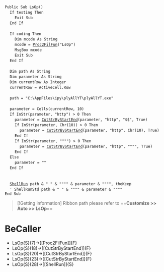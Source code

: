 &nbsp;  &nbsp;  &nbsp;  &nbsp;  
`Public Sub LsOp()`  
&nbsp;&nbsp;&nbsp;&nbsp;`If testing Then`  
&nbsp;&nbsp;&nbsp;&nbsp;&nbsp;&nbsp;&nbsp;&nbsp;`Exit Sub`  
&nbsp;&nbsp;&nbsp;&nbsp;`End If`  
&nbsp;  &nbsp;  &nbsp;  &nbsp;  
&nbsp;&nbsp;&nbsp;&nbsp;`If coding Then`  
&nbsp;&nbsp;&nbsp;&nbsp;&nbsp;&nbsp;&nbsp;&nbsp;`Dim mcode As String`  
&nbsp;&nbsp;&nbsp;&nbsp;&nbsp;&nbsp;&nbsp;&nbsp;`mcode = `[`Proc2FilFun`](Proc2FilFun)`("LsOp")`  
&nbsp;&nbsp;&nbsp;&nbsp;&nbsp;&nbsp;&nbsp;&nbsp;`MsgBox mcode`  
&nbsp;&nbsp;&nbsp;&nbsp;&nbsp;&nbsp;&nbsp;&nbsp;`Exit Sub`  
&nbsp;&nbsp;&nbsp;&nbsp;`End If`  
&nbsp;  &nbsp;  &nbsp;  &nbsp;  
&nbsp;&nbsp;&nbsp;&nbsp;`Dim path As String`  
&nbsp;&nbsp;&nbsp;&nbsp;`Dim parameter As String`  
&nbsp;&nbsp;&nbsp;&nbsp;`Dim currentRow As Integer`  
&nbsp;&nbsp;&nbsp;&nbsp;`currentRow = ActiveCell.Row`  
&nbsp;  &nbsp;  &nbsp;  &nbsp;  
&nbsp;&nbsp;&nbsp;&nbsp;`path = "C:\AppFiles\ipy\plyAllYT\plyAllYT.exe"`  
&nbsp;  &nbsp;  &nbsp;  &nbsp;  
&nbsp;&nbsp;&nbsp;&nbsp;`parameter = Cells(currentRow, 10)`  
&nbsp;&nbsp;&nbsp;&nbsp;`If InStr(parameter, "http") > 0 Then`  
&nbsp;&nbsp;&nbsp;&nbsp;&nbsp;&nbsp;&nbsp;&nbsp;`parameter = `[`CutStrByStartEnd`](CutStrByStartEnd)`(parameter, "http", "$$", True)`  
&nbsp;&nbsp;&nbsp;&nbsp;&nbsp;&nbsp;&nbsp;&nbsp;`If InStr(parameter, Chr(10)) > 0 Then`  
&nbsp;&nbsp;&nbsp;&nbsp;&nbsp;&nbsp;&nbsp;&nbsp;&nbsp;&nbsp;&nbsp;&nbsp;`parameter = `[`CutStrByStartEnd`](CutStrByStartEnd)`(parameter, "http", Chr(10), True)`  
&nbsp;&nbsp;&nbsp;&nbsp;&nbsp;&nbsp;&nbsp;&nbsp;`End If`  
&nbsp;&nbsp;&nbsp;&nbsp;&nbsp;&nbsp;&nbsp;&nbsp;`If InStr(parameter, """") > 0 Then`  
&nbsp;&nbsp;&nbsp;&nbsp;&nbsp;&nbsp;&nbsp;&nbsp;&nbsp;&nbsp;&nbsp;&nbsp;`parameter = `[`CutStrByStartEnd`](CutStrByStartEnd)`(parameter, "http", """", True)`  
&nbsp;&nbsp;&nbsp;&nbsp;&nbsp;&nbsp;&nbsp;&nbsp;`End If`  
&nbsp;&nbsp;&nbsp;&nbsp;`Else`  
&nbsp;&nbsp;&nbsp;&nbsp;&nbsp;&nbsp;&nbsp;&nbsp;`parameter = ""`  
&nbsp;&nbsp;&nbsp;&nbsp;`End If`  
&nbsp;  &nbsp;  &nbsp;  &nbsp;  
&nbsp;  &nbsp;  &nbsp;  &nbsp;  
&nbsp;&nbsp;&nbsp;&nbsp;[`ShellRun`](ShellRun)` path & " " & """" & parameter & """", theKeep`  
&nbsp;&nbsp;&nbsp;&nbsp;`' ShellRunStd path & " " & """" & parameter & """"`  
`End Sub`  


> [!Getting information]
> Ribbon path please refer to ==**Customize >> Auto >> LsOp**==


# BeCaller
- LsOp{S}(7)->[[Proc2FilFun]]{F}
- LsOp{S}(18)->[[CutStrByStartEnd]]{F}
- LsOp{S}(20)->[[CutStrByStartEnd]]{F}
- LsOp{S}(23)->[[CutStrByStartEnd]]{F}
- LsOp{S}(28)->[[ShellRun]]{S}

